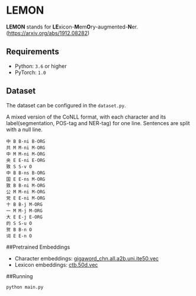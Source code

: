 # LEMON

**LEMON** stands for **LE**xicon-**M**em**O**ry-augmented-**N**er. (https://arxiv.org/abs/1912.08282)

## Requirements
- Python: `3.6` or higher
- PyTorch: `1.0`

## Dataset
The dataset can be configured in the `dataset.py`.

A mixed version of the CoNLL format, with each character and its label(segmentation, POS-tag and NER-tag) for one line. 
Sentences are split with a null line.

```
中 B B-ni B-ORG
共 M M-ni M-ORG
中 M M-ni M-ORG
央 E E-ni E-ORG
致 S S-v O
中 B B-ns B-ORG
国 E E-ns M-ORG
致 B B-ni M-ORG
公 M M-ni M-ORG
党 E E-ni M-ORG
十 B B-j M-ORG
一 M M-j M-ORG
大 E E-j E-ORG
的 S S-u O
贺 B B-n O
词 E E-n O
```

##Pretrained Embeddings

- Character embeddings: [gigaword_chn.all.a2b.uni.ite50.vec](https://pan.baidu.com/s/1pLO6T9D)
- Lexicon embeddings: [ctb.50d.vec](https://pan.baidu.com/s/1pLO6T9D)

##Running
```
python main.py
```
